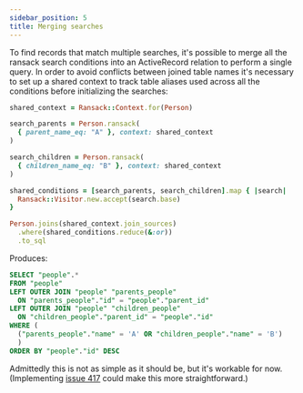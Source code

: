 ```yaml
---
sidebar_position: 5
title: Merging searches
---
```


To find records that match multiple searches, it's possible to merge all the ransack search conditions into an ActiveRecord relation to perform a single query. In order to avoid conflicts between joined table names it's necessary to set up a shared context to track table aliases used across all the conditions before initializing the searches:

```ruby
shared_context = Ransack::Context.for(Person)

search_parents = Person.ransack(
  { parent_name_eq: "A" }, context: shared_context
)

search_children = Person.ransack(
  { children_name_eq: "B" }, context: shared_context
)

shared_conditions = [search_parents, search_children].map { |search|
  Ransack::Visitor.new.accept(search.base)
}

Person.joins(shared_context.join_sources)
  .where(shared_conditions.reduce(&:or))
  .to_sql
```
Produces:
```sql
SELECT "people".*
FROM "people"
LEFT OUTER JOIN "people" "parents_people"
  ON "parents_people"."id" = "people"."parent_id"
LEFT OUTER JOIN "people" "children_people"
  ON "children_people"."parent_id" = "people"."id"
WHERE (
  ("parents_people"."name" = 'A' OR "children_people"."name" = 'B')
  )
ORDER BY "people"."id" DESC
```

Admittedly this is not as simple as it should be, but it's workable for now. (Implementing [issue 417](https://github.com/activerecord-hackery/ransack/issues/417) could make this more straightforward.)
